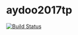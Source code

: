 # aydoo2017tp

[![Build Status](https://travis-ci.org/MarcoKlemenc/aydoo2017tp.svg?branch=master)](https://travis-ci.org/MarcoKlemenc/aydoo2017tp)
